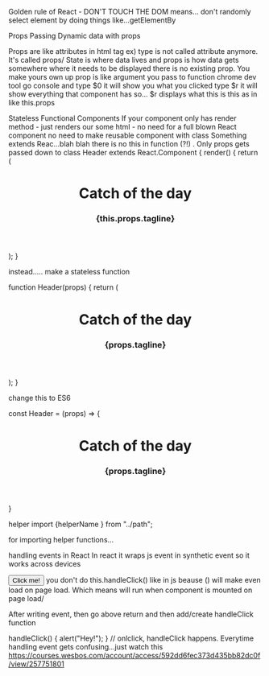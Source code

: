 Golden rule of React - DON'T TOUCH THE DOM
means... don't randomly select element by doing things like...getElementBy

Props
Passing Dynamic data with props

Props are like attributes in html tag ex) type is not called attribute anymore. It's called props/
State is where data lives and props is how data gets somewhere where it needs to be displayed
there is no existing prop. You make yours own up
prop is like argument you pass to function
chrome dev tool
go console and type $0 it will show you what you clicked type $r it will show everything that component has so... $r displays what this is this as in like this.props

Stateless Functional Components
If your component only has render method - just renders our some html - no need for a full blown React component
no need to make reusable component with class Something extends Reac...blah blah
there is no this in function (?!) . Only props gets passed down to
class Header extends React.Component {
  render() {
    return (
      <header className="top">
        <h1>
          Catch of the day
        </h1>
        <h3 className="tagline">
          <span>{this.props.tagline}</span>
        </h3>
       </header>
     );
   }
   
 instead..... make a stateless function  
 
 function Header(props) {
  return (
    <header className="top">
      <h1>
        Catch of the day
      </h1>
      <h3 className="tagline">
        <span>{props.tagline}</span>
      </h3>
     </header>
   );
 }
 
 change this to ES6
 
 const Header = (props) => {
 
  <header className="top">
    <h1>
      Catch of the day
    </h1>
    <h3 className="tagline">
      <span>{props.tagline}</span>
    </h3>
  </header>
 }
 
helper
import {helperName } from "../path";

for importing helper functions...

handling events in React
In react it wraps js event in synthetic event so it works across devices

<button onClick={this.handleClick}>Click me!</button> you don't do this.handleClick() like in js beause () will make even load on page load. Which means will run when component is mounted on page load/

After writing event, then go above return and then add/create handleClick function

handleClick() {
  alert("Hey!");
}
// onlclick, handleClick happens.
Everytime handling event gets confusing...just watch this https://courses.wesbos.com/account/access/592dd6fec373d435bb82dc0f/view/257751801

